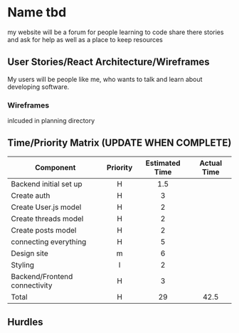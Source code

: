 # Name tbd
my website will be a forum for people learning to code share there stories and ask for help as well as a place to keep resources

## User Stories/React Architecture/Wireframes

My users will be people like me, who wants to talk and learn  about developing software.

### Wireframes

inlcuded in planning directory

## Time/Priority Matrix (UPDATE WHEN COMPLETE)
| Component | Priority | Estimated Time | Actual Time |
| --- | :---: |  :---: | :---: |
| Backend initial set up | H | 1.5 | |
| Create auth | H | 3 |  |
| Create User.js model | H | 2 |  |
| Create threads model | H | 2 |  |
| Create posts model | H | 2 |  |
| connecting everything | H | 5 |  |
| Design site | m | 6 |  |
| Styling | l | 2 |  |
| Backend/Frontend connectivity | H | 3 | |
| Total | H | 29 | 42.5 |

## Hurdles

